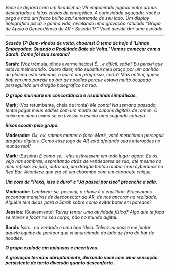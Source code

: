 _Você se depara com um headset de VR empoeirado jogado entre armas descartadas e latas vazias de energético. A curiosidade aguçada, você o pega e nota um fraco brilho azul emanando de seu lado. Um display holográfico pisca e ganha vida, revelando uma gravação rotulada "Grupo de Apoio à Dependência de AR - Sessão 17." Você decide dar uma espiada._

---

**_Sessão 17: Bem-vindos de volta, chooms! O tema de hoje é 'Linhas Embaçadas: Quando a Realidade Bate de Volta.' Vamos começar com a Sarah. Como foi sua semana?_**

**Sarah:** (Voz trêmula, olhos avermelhados) _É... é difícil, sabe? Eu pensei que estava melhorando. Quero dizer, não substituí meu braço por um canhão de plasma esta semana, o que é um progresso, certo? Mas ontem, quase bati em uma parede no bar de noodles porque estava muito ocupada perseguindo um dragão holográfico na rua._

**_O grupo murmura em concordância e risadinhas simpáticas._**

**Mark:** (Voz retumbante, cheia de ironia) _Me conta! Na semana passada, tentei pagar meus eddies com um monte de cupons digitais de ramen. O caixa me olhou como se eu tivesse crescido uma segunda cabeça._

**_Risos ecoam pelo grupo._**

**Moderador:** _Ok, ok, vamos manter o foco. Mark, você mencionou perseguir dragões digitais. Como esse jogo de AR está afetando suas interações no mundo real?_

**Mark:** (Suspira) _É como se... eles estivessem em todo lugar agora. Eu os vejo nas sombras, espreitando atrás de vendedores de rua, até mesmo no meu reflexo. Eu juro, outro dia, um dragão tentou roubar meu cyberdeck no Red Bar. Acontece que era só um choomba com um capacete chique._

**_Um coro de "Poxa, isso é duro" e "Já passei por isso" preenche a sala._**

**Moderador:** _Lembrem-se, pessoal, a chave é o equilíbrio. Precisamos encontrar maneiras de desconectar da AR, de nos ancorar na realidade. Alguém tem dicas para a Sarah sobre como evitar bater em paredes?_

**Jessica:** (Suavemente) _Talvez tentar uma atividade física? Algo que te faça se mover e focar no seu corpo, não no mundo digital._

**Sarah:** _Isso... na verdade é uma boa ideia. Talvez eu possa me juntar àquela equipe de parkour que vi anunciando do lado de fora do bar de noodles._

**_O grupo explode em aplausos e incentivos._**

**_A gravação termina abruptamente, deixando você com uma sensação persistente de tanto diversão quanto desconforto._**
